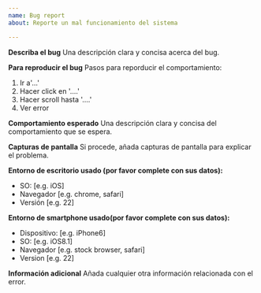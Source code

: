 ```yaml
---
name: Bug report
about: Reporte un mal funcionamiento del sistema

---
```


**Describa el bug**
Una descripción clara y concisa acerca del bug.

**Para reproducir el bug**
Pasos para reporducir el comportamiento:
1. Ir a'...'
2. Hacer click en '....'
3. Hacer scroll hasta '....'
4. Ver error

**Comportamiento esperado**
Una descripción clara y concisa del comportamiento que se espera.

**Capturas de pantalla**
Si procede, añada capturas de pantalla para explicar el problema.

**Entorno de escritorio usado (por favor complete con sus datos):**
 - SO: [e.g. iOS]
 - Navegador [e.g. chrome, safari]
 - Versión [e.g. 22]

**Entorno de smartphone usado(por favor complete con sus datos):**
 - Dispositivo: [e.g. iPhone6]
 - SO: [e.g. iOS8.1]
 - Navegador [e.g. stock browser, safari]
 - Version [e.g. 22]

**Información adicional**
Añada cualquier otra información relacionada con el error.
